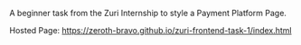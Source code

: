 A beginner task from the Zuri Internship to style a Payment Platform Page.

Hosted Page: https://zeroth-bravo.github.io/zuri-frontend-task-1/index.html
